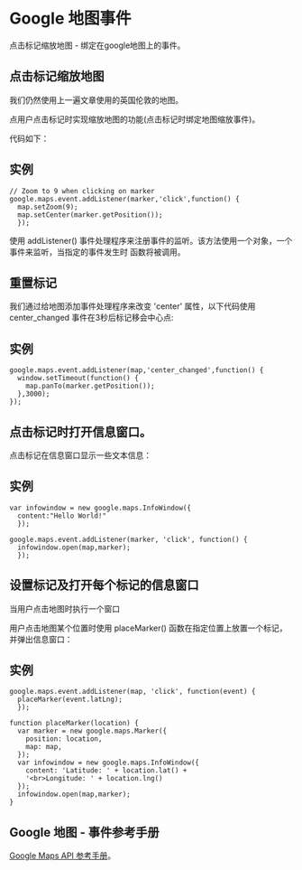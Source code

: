 
# Google 地图事件

点击标记缩放地图 - 绑定在google地图上的事件。

## 点击标记缩放地图

我们仍然使用上一遍文章使用的英国伦敦的地图。

点用户点击标记时实现缩放地图的功能(点击标记时绑定地图缩放事件)。

代码如下：

## 实例

```
// Zoom to 9 when clicking on marker  
google.maps.event.addListener(marker,'click',function() {  
  map.setZoom(9);  
  map.setCenter(marker.getPosition());  
  });
```



使用 addListener() 事件处理程序来注册事件的监听。该方法使用一个对象，一个事件来监听，当指定的事件发生时 函数将被调用。

## 重置标记

我们通过给地图添加事件处理程序来改变 'center' 属性，以下代码使用 center_changed 事件在3秒后标记移会中心点:

## 实例

```
google.maps.event.addListener(map,'center_changed',function() {  
  window.setTimeout(function() {  
    map.panTo(marker.getPosition());  
  },3000);  
});
```



## 点击标记时打开信息窗口。

点击标记在信息窗口显示一些文本信息：

## 实例

```
var infowindow = new google.maps.InfoWindow({  
  content:"Hello World!"  
  });  

google.maps.event.addListener(marker, 'click', function() {  
  infowindow.open(map,marker);  
  });
```



## 设置标记及打开每个标记的信息窗口

当用户点击地图时执行一个窗口

用户点击地图某个位置时使用 placeMarker() 函数在指定位置上放置一个标记，并弹出信息窗口：

## 实例

```
google.maps.event.addListener(map, 'click', function(event) {  
  placeMarker(event.latLng);  
  });  

function placeMarker(location) {  
  var marker = new google.maps.Marker({  
    position: location,  
    map: map,  
  });  
  var infowindow = new google.maps.InfoWindow({  
    content: 'Latitude: ' + location.lat() +  
    '<br>Longitude: ' + location.lng()  
  });  
  infowindow.open(map,marker);  
}
```



## Google 地图 - 事件参考手册

[Google Maps API 参考手册](google-maps-ref.html)。  
